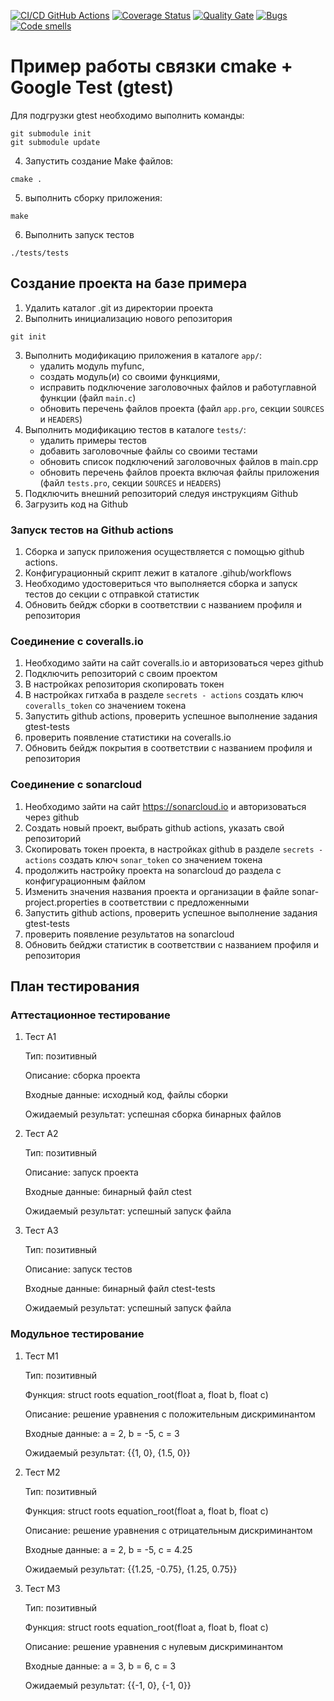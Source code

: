 [![CI/CD GitHub Actions](https://github.com/ghostwalker18/ctest/actions/workflows/test-action.yml/badge.svg)](https://github.com/ghostwalker18/ctest/actions/workflows/test-action.yml)
[![Coverage Status](https://coveralls.io/repos/github/ghostwalker18/ctest/badge.svg?branch=master)](https://coveralls.io/github/ghostwalker18/ctest?branch=master)
[![Quality Gate](https://sonarcloud.io/api/project_badges/measure?project=ghostwalker18_ctest&metric=alert_status)](https://sonarcloud.io/dashboard?id=ghostwalker18_ctest)
[![Bugs](https://sonarcloud.io/api/project_badges/measure?project=ghostwalker18_ctest&metric=bugs)](https://sonarcloud.io/summary/new_code?id=ghostwalker18_ctest)
[![Code smells](https://sonarcloud.io/api/project_badges/measure?project=ghostwalker18_ctest&metric=code_smells)](https://sonarcloud.io/dashboard?id=ghostwalker18_ctest)

# Пример работы связки cmake + Google Test (gtest)

Для подгрузки gtest необходимо выполнить команды:
```
git submodule init
git submodule update
```

4. Запустить создание Make файлов:
```shell
cmake .
```
5. выполнить сборку приложения:
```shell
make
```
6. Выполнить запуск тестов
```shell
./tests/tests
```

## Создание проекта на базе примера

1. Удалить каталог .git из директории проекта
2. Выполнить инициализацию нового репозитория
```shell
git init
```
3. Выполнить модификацию приложения в каталоге `app/`: 
   - удалить модуль myfunc, 
   - создать модуль(и) со своими функциями, 
   - исправить подключение заголовочных файлов и работуглавной функции (файл `main.c`) 
   - обновить перечень файлов проекта (файл `app.pro`, секции `SOURCES` и `HEADERS`)
4. Выполнить модификацию тестов в каталоге `tests/`:
   - удалить примеры тестов
   - добавить заголовочные файлы со своими тестами
   - обновить список подключений заголовочных файлов в main.cpp
   - обновить перечень файлов проекта включая файлы приложения (файл `tests.pro`, секции `SOURCES` и `HEADERS`)
5. Подключить внешний репозиторий следуя инструкциям Github
6. Загрузить код на Github

### Запуск тестов на Github actions
1. Сборка и запуск приложения осуществляется с помощью github actions.
2. Конфигурационный скрипт лежит в каталоге .gihub/workflows
3. Необходимо удостовериться что выполняется сборка и запуск тестов до секции с отправкой статистик
4. Обновить бейдж сборки в соответствии с названием профиля и репозитория

### Соединение с coveralls.io

1. Необходимо зайти на сайт coveralls.io и авторизоваться через github
2. Подключить репозиторий с своим проектом
3. В настройках репозитория скопировать токен
4. В настройках гитхаба в разделе `secrets - actions` создать ключ `coveralls_token` со значением токена
5. Запустить github actions, проверить успешное выполнение задания gtest-tests
6. проверить появление статистики на coveralls.io
7. Обновить бейдж покрытия в соответствии с названием профиля и репозитория

### Соединение с sonarcloud
1. Необходимо зайти на сайт https://sonarcloud.io и авторизоваться через github
2. Создать новый проект, выбрать github actions, указать свой репозиторий
3. Скопировать токен проекта, в настройках github в разделе `secrets - actions` создать ключ `sonar_token` со значением токена
4. продолжить настройку проекта на sonarcloud до раздела с конфигурационным файлом
5. Изменить значения названия проекта и организации в файле sonar-project.properties в соответствии с предложенными
6. Запустить github actions, проверить успешное выполнение задания gtest-tests
7. проверить появление результатов на sonarcloud
8. Обновить бейджи статистик в соответствии с названием профиля и репозитория

## План тестирования

### Аттестационное тестирование

1. Тест A1
   
   Тип: позитивный
   
   Описание: сборка проекта
   
   Входные данные: исходный код, файлы сборки
   
   Ожидаемый результат: успешная сборка бинарных файлов
   
2. Тест А2
   
   Тип: позитивный
   
   Описание: запуск проекта
   
   Входные данные: бинарный файл ctest
   
   Ожидаемый результат: успешный запуск файла
   
3. Тест A3
   
   Тип: позитивный
   
   Описание: запуск тестов
   
   Входные данные: бинарный файл ctest-tests
   
   Ожидаемый результат: успешный запуск файла
   
### Модульное тестирование

1. Тест М1
   
   Тип: позитивный
   
   Функция: struct roots equation_root(float a, float b, float c)
   
   Описание: решение уравнения с положительным дискриминантом
   
   Входные данные: a = 2, b = -5, c = 3
   
   Ожидаемый результат: {{1, 0}, {1.5, 0}}
   
2. Тест М2
   
   Тип: позитивный
   
   Функция: struct roots equation_root(float a, float b, float c)
   
   Описание: решение уравнения с отрицательным дискриминантом
   
   Входные данные: a = 2, b = -5, c = 4.25
   
   Ожидаемый результат: {{1.25, -0.75}, {1.25, 0.75}}
   
3. Тест M3
   
   Тип: позитивный
   
   Функция: struct roots equation_root(float a, float b, float c)
   
   Описание: решение уравнения с нулевым дискриминантом
   
   Входные данные: a = 3, b = 6, c = 3
   
   Ожидаемый результат: {{-1, 0}, {-1, 0}}
